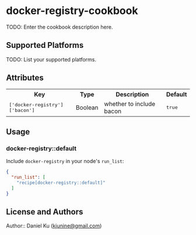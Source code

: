 # docker-registry-cookbook

TODO: Enter the cookbook description here.

## Supported Platforms

TODO: List your supported platforms.

## Attributes

<table>
  <tr>
    <th>Key</th>
    <th>Type</th>
    <th>Description</th>
    <th>Default</th>
  </tr>
  <tr>
    <td><tt>['docker-registry']['bacon']</tt></td>
    <td>Boolean</td>
    <td>whether to include bacon</td>
    <td><tt>true</tt></td>
  </tr>
</table>

## Usage

### docker-registry::default

Include `docker-registry` in your node's `run_list`:

```json
{
  "run_list": [
    "recipe[docker-registry::default]"
  ]
}
```

## License and Authors

Author:: Daniel Ku (<kjunine@gmail.com>)
